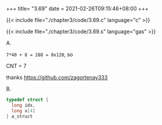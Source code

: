 +++
title= "3.69"
date = 2021-02-26T09:15:46+08:00
+++

{{< include file="./chapter3/code/3.69.c" language="c" >}}

{{< include file="./chapter3/code/3.69.s" language="gas" >}}

A.

`7*40 + 8 = 288 = 0x120`, so

CNT = 7

thanks https://github.com/zagortenay333

B.

```c
typedef struct {
  long idx,
  long x[4]
} a_struct
```

